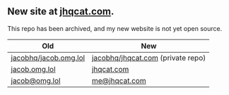 ## New site at [jhqcat.com](https://jhqcat.com).
This repo has been archived, and my new website is not yet open source.

| Old                                                               | New                                                                        |
| ----------------------------------------------------------------- | -------------------------------------------------------------------------- |
| [jacobhq/jacob.omg.lol](https://github.com/jacobhq/jacob.omg.lol) | [jacobhq/jhqcat.com](https://github.com/jacobhq/jhqcat.com) (private repo) |
| [jacob.omg.lol](http://jacob.omg.lol)                             | [jhqcat.com](http://jhqcat.com)                                            |
| [jacob@omg.lol](mailto:jacob@omg.lol)                             | [me@jhqcat.com](mailto:me@jhqcat.com)                                      |
